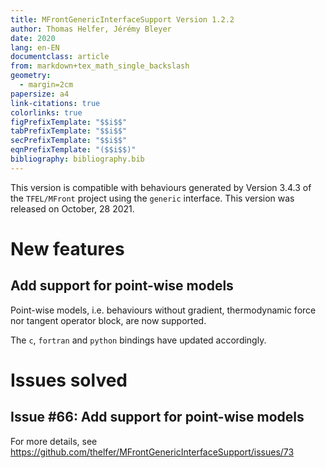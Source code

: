 ```yaml
---
title: MFrontGenericInterfaceSupport Version 1.2.2
author: Thomas Helfer, Jérémy Bleyer
date: 2020
lang: en-EN
documentclass: article
from: markdown+tex_math_single_backslash
geometry:
  - margin=2cm
papersize: a4
link-citations: true
colorlinks: true
figPrefixTemplate: "$$i$$"
tabPrefixTemplate: "$$i$$"
secPrefixTemplate: "$$i$$"
eqnPrefixTemplate: "($$i$$)"
bibliography: bibliography.bib
---
```


This version is compatible with behaviours generated by Version 3.4.3 of
the `TFEL/MFront` project using the `generic` interface. This version
was released on October, 28 2021.

# New features

## Add support for point-wise models 

Point-wise models, i.e. behaviours without gradient, thermodynamic force
nor tangent operator block, are now supported.

The `c`, `fortran` and `python` bindings have updated accordingly.

# Issues solved

## Issue #66: Add support for point-wise models 

For more details, see <https://github.com/thelfer/MFrontGenericInterfaceSupport/issues/73>
